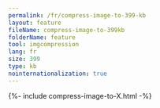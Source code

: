 ```yaml
---
permalink: /fr/compress-image-to-399-kb
layout: feature
fileName: compress-image-to-399kb
folderName: feature
tool: imgcompression
lang: fr
size: 399
type: kb
nointernationalization: true
---
```

{%- include compress-image-to-X.html -%}
      